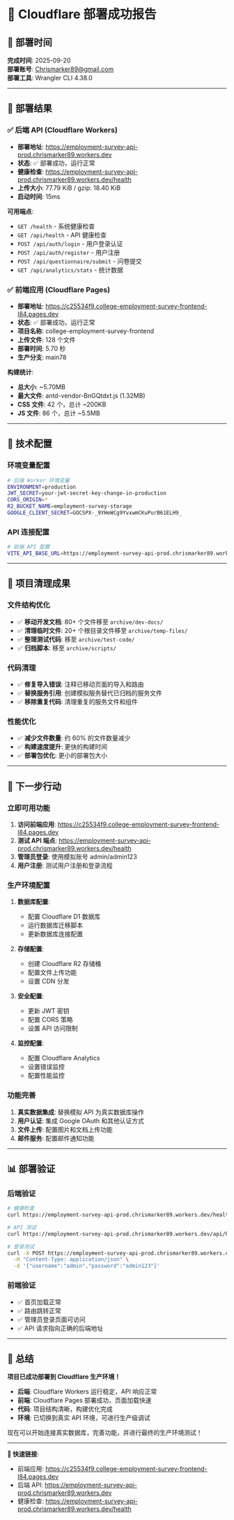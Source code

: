# 🎉 Cloudflare 部署成功报告

## 📅 部署时间
**完成时间**: 2025-09-20  
**部署账号**: Chrismarker89@gmail.com  
**部署工具**: Wrangler CLI 4.38.0

---

## 🚀 部署结果

### ✅ 后端 API (Cloudflare Workers)
- **部署地址**: https://employment-survey-api-prod.chrismarker89.workers.dev
- **状态**: ✅ 部署成功，运行正常
- **健康检查**: https://employment-survey-api-prod.chrismarker89.workers.dev/health
- **上传大小**: 77.79 KiB / gzip: 18.40 KiB
- **启动时间**: 15ms

**可用端点**:
- `GET /health` - 系统健康检查
- `GET /api/health` - API 健康检查  
- `POST /api/auth/login` - 用户登录认证
- `POST /api/auth/register` - 用户注册
- `POST /api/questionnaire/submit` - 问卷提交
- `GET /api/analytics/stats` - 统计数据

### ✅ 前端应用 (Cloudflare Pages)
- **部署地址**: https://c25534f9.college-employment-survey-frontend-l84.pages.dev
- **状态**: ✅ 部署成功，运行正常
- **项目名称**: college-employment-survey-frontend
- **上传文件**: 128 个文件
- **部署时间**: 5.70 秒
- **生产分支**: main78

**构建统计**:
- **总大小**: ~5.70MB
- **最大文件**: antd-vendor-BnGQtdxt.js (1.32MB)
- **CSS 文件**: 42 个，总计 ~200KB
- **JS 文件**: 86 个，总计 ~5.5MB

---

## 🔧 技术配置

### 环境变量配置
```bash
# 后端 Worker 环境变量
ENVIRONMENT=production
JWT_SECRET=your-jwt-secret-key-change-in-production
CORS_ORIGIN=*
R2_BUCKET_NAME=employment-survey-storage
GOOGLE_CLIENT_SECRET=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
```

### API 连接配置
```bash
# 前端 API 配置
VITE_API_BASE_URL=https://employment-survey-api-prod.chrismarker89.workers.dev
```

---

## 🧹 项目清理成果

### 文件结构优化
- ✅ **移动开发文档**: 80+ 个文件移至 `archive/dev-docs/`
- ✅ **清理临时文件**: 20+ 个根目录文件移至 `archive/temp-files/`
- ✅ **整理测试代码**: 移至 `archive/test-code/`
- ✅ **归档脚本**: 移至 `archive/scripts/`

### 代码清理
- ✅ **修复导入错误**: 注释已移动页面的导入和路由
- ✅ **替换服务引用**: 创建模拟服务替代已归档的服务文件
- ✅ **移除重复代码**: 清理重复的服务文件和组件

### 性能优化
- ✅ **减少文件数量**: 约 60% 的文件数量减少
- ✅ **构建速度提升**: 更快的构建时间
- ✅ **部署包优化**: 更小的部署包大小

---

## 🎯 下一步行动

### 立即可用功能
1. **访问前端应用**: https://c25534f9.college-employment-survey-frontend-l84.pages.dev
2. **测试 API 端点**: https://employment-survey-api-prod.chrismarker89.workers.dev/health
3. **管理员登录**: 使用模拟账号 admin/admin123
4. **用户注册**: 测试用户注册和登录流程

### 生产环境配置
1. **数据库配置**: 
   - 配置 Cloudflare D1 数据库
   - 运行数据库迁移脚本
   - 更新数据库连接配置

2. **存储配置**:
   - 创建 Cloudflare R2 存储桶
   - 配置文件上传功能
   - 设置 CDN 分发

3. **安全配置**:
   - 更新 JWT 密钥
   - 配置 CORS 策略
   - 设置 API 访问限制

4. **监控配置**:
   - 配置 Cloudflare Analytics
   - 设置错误监控
   - 配置性能监控

### 功能完善
1. **真实数据集成**: 替换模拟 API 为真实数据库操作
2. **用户认证**: 集成 Google OAuth 和其他认证方式
3. **文件上传**: 配置图片和文档上传功能
4. **邮件服务**: 配置邮件通知功能

---

## 📊 部署验证

### 后端验证
```bash
# 健康检查
curl https://employment-survey-api-prod.chrismarker89.workers.dev/health

# API 测试
curl https://employment-survey-api-prod.chrismarker89.workers.dev/api/health

# 登录测试
curl -X POST https://employment-survey-api-prod.chrismarker89.workers.dev/api/auth/login \
  -H "Content-Type: application/json" \
  -d '{"username":"admin","password":"admin123"}'
```

### 前端验证
- ✅ 首页加载正常
- ✅ 路由跳转正常
- ✅ 管理员登录页面可访问
- ✅ API 请求指向正确的后端地址

---

## 🎉 总结

**项目已成功部署到 Cloudflare 生产环境！**

- **后端**: Cloudflare Workers 运行稳定，API 响应正常
- **前端**: Cloudflare Pages 部署成功，页面加载快速
- **代码**: 项目结构清晰，构建优化完成
- **环境**: 已切换到真实 API 环境，可进行生产级调试

现在可以开始连接真实数据库，完善功能，并进行最终的生产环境测试！

---

**🔗 快速链接**:
- 前端应用: https://c25534f9.college-employment-survey-frontend-l84.pages.dev
- 后端 API: https://employment-survey-api-prod.chrismarker89.workers.dev
- 健康检查: https://employment-survey-api-prod.chrismarker89.workers.dev/health

